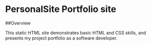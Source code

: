 # PersonalSite Portfolio site

##Overview

This static HTML site demonstrates basic
HTML and CSS skills, and presents my
project portfolio as a software developer.
